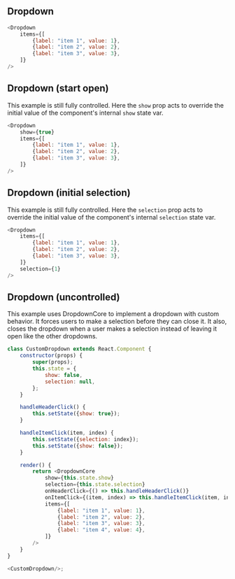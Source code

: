 ## Dropdown 
```js
<Dropdown 
    items={[
        {label: "item 1", value: 1},
        {label: "item 2", value: 2},
        {label: "item 3", value: 3},
    ]}
/>
```

## Dropdown (start open)

This example is still fully controlled.  Here the `show` prop acts to 
override the initial value of the component's internal `show` state var.
```js
<Dropdown 
    show={true}
    items={[
        {label: "item 1", value: 1},
        {label: "item 2", value: 2},
        {label: "item 3", value: 3},
    ]}
/>
```

## Dropdown (initial selection)

This example is still fully controlled.  Here the `selection` prop acts to 
override the initial value of the component's internal `selection` state var.
```js
<Dropdown 
    items={[
        {label: "item 1", value: 1},
        {label: "item 2", value: 2},
        {label: "item 3", value: 3},
    ]}
    selection={1}
/>
```

## Dropdown (uncontrolled)

This example uses DropdownCore to implement a dropdown with custom behavior.
It forces users to make a selection before they can close it.  It also, closes
the dropdown when a user makes a selection instead of leaving it open like
the other dropdowns.
```js
class CustomDropdown extends React.Component {
    constructor(props) {
        super(props);
        this.state = {
            show: false,
            selection: null,
        };
    }

    handleHeaderClick() {
        this.setState({show: true});
    }

    handleItemClick(item, index) {
        this.setState({selection: index});
        this.setState({show: false});
    }

    render() {
        return <DropdownCore
            show={this.state.show}
            selection={this.state.selection}
            onHeaderClick={() => this.handleHeaderClick()}
            onItemClick={(item, index) => this.handleItemClick(item, index)}
            items={[
                {label: "item 1", value: 1},
                {label: "item 2", value: 2},
                {label: "item 3", value: 3},
                {label: "item 4", value: 4},
            ]}
        />
    }
}

<CustomDropdown/>;
```
